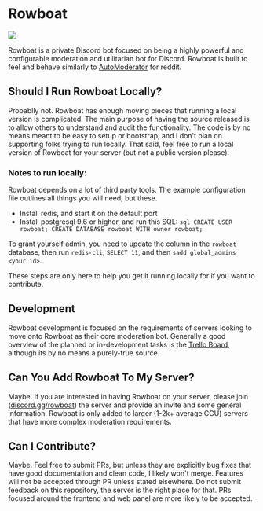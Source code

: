 # Rowboat

[![](https://discordapp.com/api/guilds/290923757399310337/embed.png?style=banner2)](https://discord.gg/rowboat)

Rowboat is a private Discord bot focused on being a highly powerful and configurable moderation and utilitarian bot for Discord. Rowboat is built to feel and behave similarly to [AutoModerator](https://github.com/Deimos/AutoModerator) for reddit.

## Should I Run Rowboat Locally?

Probablly not. Rowboat has enough moving pieces that running a local version is complicated. The main purpose of having the source released is to allow others to understand and audit the functionality. The code is by no means meant to be easy to setup or bootstrap, and I don't plan on supporting folks trying to run locally. That said, feel free to run a local version of Rowboat for your server (but not a public version please).

### Notes to run locally:

Rowboat depends on a lot of third party tools. The example configuration file outlines all things you will need, but these.

* Install redis, and start it on the default port
* Install postgresql 9.6 or higher, and run this SQL: ```sql
CREATE USER rowboat;
CREATE DATABASE rowboat WITH owner rowboat;```

To grant yourself admin, you need to update the column in the `rowboat` database, then run `redis-cli`, `SELECT 11`, and then `sadd global_admins <your id>`. 

These steps are only here to help you get it running locally for if you want to contribute. 

## Development

Rowboat development is focused on the requirements of servers looking to move onto Rowboat as their core moderation bot. Generally a good overview of the planned or in-development tasks is the [Trello Board](https://trello.com/b/wiCACp0k/rowboat), although its by no means a purely-true source.

## Can You Add Rowboat To My Server?

Maybe. If you are interested in having Rowboat on your server, please join ([discord.gg/rowboat](https://discord.gg/rowboat)) the server and provide an invite and some general information. Rowboat is only added to larger (1-2k+ average CCU) servers that have more complex moderation requirements.

## Can I Contribute?

Maybe. Feel free to submit PRs, but unless they are explicitly bug fixes that have good documentation and clean code, I likely won't merge. Features will not be accepted through PR unless stated elsewhere. Do not submit feedback on this repository, the server is the right place for that. PRs focused around the frontend and web panel are more likely to be accepted.

